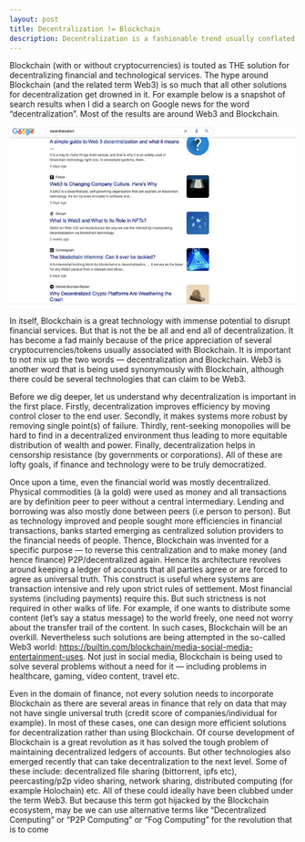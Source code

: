 ```yaml
---
layout: post
title: Decentralization != Blockchain
description: Decentralization is a fashionable trend usually conflated with Blockchain. But there are several differences between the two.
---
```


Blockchain (with or without cryptocurrencies) is touted as THE solution for decentralizing financial and technological services. The hype around Blockchain (and the related term Web3) is so much that all other solutions for decentralization get drowned in it. For example below is a snapshot of search results when I did a search on Google news for the word “decentralization”. Most of the results are around Web3 and Blockchain.

 ![Google search for decentralization](/assets/images/post_images/decent.webp)

In itself, Blockchain is a great technology with immense potential to disrupt financial services. But that is not the be all and end all of decentralization. It has become a fad mainly because of the price appreciation of several cryptocurrencies/tokens usually associated with Blockchain. It is important to not mix up the two words — decentralization and Blockchain. Web3 is another word that is being used synonymously with Blockchain, although there could be several technologies that can claim to be Web3.

Before we dig deeper, let us understand why decentralization is important in the first place. Firstly, decentralization improves efficiency by moving control closer to the end user. Secondly, it makes systems more robust by removing single point(s) of failure. Thirdly, rent-seeking monopolies will be hard to find in a decentralized environment thus leading to more equitable distribution of wealth and power. Finally, decentralization helps in censorship resistance (by governments or corporations). All of these are lofty goals, if finance and technology were to be truly democratized.

Once upon a time, even the financial world was mostly decentralized. Physical commodities (à la gold) were used as money and all transactions are by definition peer to peer without a central intermediary. Lending and borrowing was also mostly done between peers (i.e person to person). But as technology improved and people sought more efficiencies in financial transactions, banks started emerging as centralized solution providers to the financial needs of people. Thence, Blockchain was invented for a specific purpose — to reverse this centralization and to make money (and hence finance) P2P/decentralized again. Hence its architecture revolves around keeping a ledger of accounts that all parties agree or are forced to agree as universal truth. This construct is useful where systems are transaction intensive and rely upon strict rules of settlement. Most financial systems (including payments) require this. But such strictness is not required in other walks of life. For example, if one wants to distribute some content (let’s say a status message) to the world freely, one need not worry about the transfer trail of the content. In such cases, Blockchain will be an overkill. Nevertheless such solutions are being attempted in the so-called Web3 world: https://builtin.com/blockchain/media-social-media-entertainment-uses. Not just in social media, Blockchain is being used to solve several problems without a need for it — including problems in healthcare, gaming, video content, travel etc.

Even in the domain of finance, not every solution needs to incorporate Blockchain as there are several areas in finance that rely on data that may not have single universal truth (credit score of companies/individual for example). In most of these cases, one can design more efficient solutions for decentralization rather than using Blockchain. Of course development of Blockchain is a great revolution as it has solved the tough problem of maintaining decentralized ledgers of accounts. But other technologies also emerged recently that can take decentralization to the next level. Some of these include: decentralized file sharing (bittorrent, ipfs etc), peercasting/p2p video sharing, network sharing, distributed computing (for example Holochain) etc. All of these could ideally have been clubbed under the term Web3. But because this term got hijacked by the Blockchain ecosystem, may be we can use alternative terms like “Decentralized Computing” or “P2P Computing” or “Fog Computing” for the revolution that is to come
